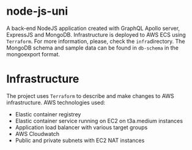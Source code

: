 # node-js-uni

A back-end NodeJS application created with GraphQL Apollo server, ExpressJS and MongoDB.
Infrastructure is deployed to AWS ECS using `Terraform`. For more information, please, check the `infra`directory.
The MongoDB schema and sample data can be found in `db-schema` in the mongoexport format.

# Infrastructure

The project uses `Terraform` to describe and make changes to AWS infrastructure. AWS technologies used:

- Elastic container registrey
- Elastic container service running on EC2 on t3a.medium instances
- Application load balancer with various target groups
- AWS Cloudwatch
- Public and private subnets with EC2 NAT instances 
